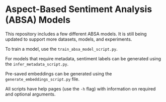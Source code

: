 # Aspect-Based Sentiment Analysis (ABSA) Models

This repository includes a few different ABSA models. It is still being updated to support more datasets, models, and experiments.

To train a model, use the `train_absa_model_script.py`.

For models that require metadata, sentiment labels can be generated using the `infer_metadata_script.py`.

Pre-saved embeddings can be generated using the `generate_embeddings_script.py` file.

All scripts have help pages (use the `-h` flag) with information on required and optional arguments.